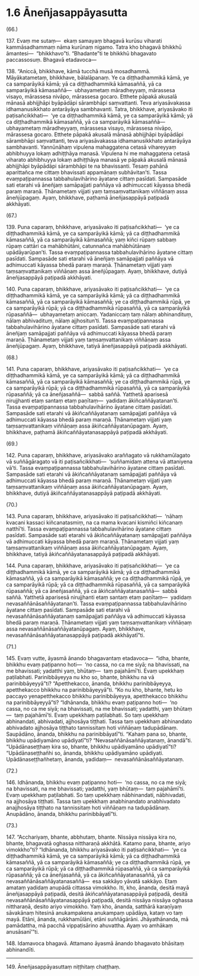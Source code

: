 # 1.6 Āneñjasappāyasutta

(66.)

137\. Evaṃ me sutaṃ—  ekaṃ samayaṃ bhagavā kurūsu viharati kammāsadhammaṃ nāma kurūnaṃ nigamo. Tatra kho bhagavā bhikkhū āmantesi—  “bhikkhavo”ti. “Bhadante”ti te bhikkhū bhagavato paccassosuṃ. Bhagavā etadavoca—

138\. “Aniccā, bhikkhave, kāmā tucchā musā mosadhammā. Māyākatametaṃ, bhikkhave, bālalāpanaṃ. Ye ca diṭṭhadhammikā kāmā, ye ca samparāyikā kāmā; yā ca diṭṭhadhammikā kāmasaññā, yā ca samparāyikā kāmasaññā—  ubhayametaṃ māradheyyaṃ, mārassesa visayo, mārassesa nivāpo, mārassesa gocaro. Etthete pāpakā akusalā mānasā abhijjhāpi byāpādāpi sārambhāpi saṃvattanti. Teva ariyasāvakassa idhamanusikkhato antarāyāya sambhavanti. Tatra, bhikkhave, ariyasāvako iti paṭisañcikkhati—  ‘ye ca diṭṭhadhammikā kāmā, ye ca samparāyikā kāmā; yā ca diṭṭhadhammikā kāmasaññā, yā ca samparāyikā kāmasaññā—  ubhayametaṃ māradheyyaṃ, mārassesa visayo, mārassesa nivāpo, mārassesa gocaro. Etthete pāpakā akusalā mānasā abhijjhāpi byāpādāpi sārambhāpi saṃvattanti, teva ariyasāvakassa idhamanusikkhato antarāyāya sambhavanti. Yannūnāhaṃ vipulena mahaggatena cetasā vihareyyaṃ abhibhuyya lokaṃ adhiṭṭhāya manasā. Vipulena hi me mahaggatena cetasā viharato abhibhuyya lokaṃ adhiṭṭhāya manasā ye pāpakā akusalā mānasā abhijjhāpi byāpādāpi sārambhāpi te na bhavissanti. Tesaṃ pahānā aparittañca me cittaṃ bhavissati appamāṇaṃ subhāvitan’ti. Tassa evaṃpaṭipannassa tabbahulavihārino āyatane cittaṃ pasīdati. Sampasāde sati etarahi vā āneñjaṃ samāpajjati paññāya vā adhimuccati kāyassa bhedā paraṃ maraṇā. Ṭhānametaṃ vijjati yaṃ taṃsaṃvattanikaṃ viññāṇaṃ assa āneñjūpagaṃ. Ayaṃ, bhikkhave, paṭhamā āneñjasappāyā paṭipadā akkhāyati.

(67.)

139\. Puna caparaṃ, bhikkhave, ariyasāvako iti paṭisañcikkhati—  ‘ye ca diṭṭhadhammikā kāmā, ye ca samparāyikā kāmā; yā ca diṭṭhadhammikā kāmasaññā, yā ca samparāyikā kāmasaññā; yaṃ kiñci rūpaṃ sabbaṃ rūpaṃ cattāri ca mahābhūtāni, catunnañca mahābhūtānaṃ upādāyarūpan’ti. Tassa evaṃpaṭipannassa tabbahulavihārino āyatane cittaṃ pasīdati. Sampasāde sati etarahi vā āneñjaṃ samāpajjati paññāya vā adhimuccati kāyassa bhedā paraṃ maraṇā. Ṭhānametaṃ vijjati yaṃ taṃsaṃvattanikaṃ viññāṇaṃ assa āneñjūpagaṃ. Ayaṃ, bhikkhave, dutiyā āneñjasappāyā paṭipadā akkhāyati.

140\. Puna caparaṃ, bhikkhave, ariyasāvako iti paṭisañcikkhati—  ‘ye ca diṭṭhadhammikā kāmā, ye ca samparāyikā kāmā; yā ca diṭṭhadhammikā kāmasaññā, yā ca samparāyikā kāmasaññā; ye ca diṭṭhadhammikā rūpā, ye ca samparāyikā rūpā; yā ca diṭṭhadhammikā rūpasaññā, yā ca samparāyikā rūpasaññā—  ubhayametaṃ aniccaṃ. Yadaniccaṃ taṃ nālaṃ abhinandituṃ, nālaṃ abhivadituṃ, nālaṃ ajjhositun’ti. Tassa evaṃpaṭipannassa tabbahulavihārino āyatane cittaṃ pasīdati. Sampasāde sati etarahi vā āneñjaṃ samāpajjati paññāya vā adhimuccati kāyassa bhedā paraṃ maraṇā. Ṭhānametaṃ vijjati yaṃ taṃsaṃvattanikaṃ viññāṇaṃ assa āneñjūpagaṃ. Ayaṃ, bhikkhave, tatiyā āneñjasappāyā paṭipadā akkhāyati.

(68.)

141\. Puna caparaṃ, bhikkhave, ariyasāvako iti paṭisañcikkhati—  ‘ye ca diṭṭhadhammikā kāmā, ye ca samparāyikā kāmā; yā ca diṭṭhadhammikā kāmasaññā, yā ca samparāyikā kāmasaññā; ye ca diṭṭhadhammikā rūpā, ye ca samparāyikā rūpā; yā ca diṭṭhadhammikā rūpasaññā, yā ca samparāyikā rūpasaññā; yā ca āneñjasaññā—  sabbā saññā. Yatthetā aparisesā nirujjhanti etaṃ santaṃ etaṃ paṇītaṃ—  yadidaṃ ākiñcaññāyatanan’ti. Tassa evaṃpaṭipannassa tabbahulavihārino āyatane cittaṃ pasīdati. Sampasāde sati etarahi vā ākiñcaññāyatanaṃ samāpajjati paññāya vā adhimuccati kāyassa bhedā paraṃ maraṇā. Ṭhānametaṃ vijjati yaṃ taṃsaṃvattanikaṃ viññāṇaṃ assa ākiñcaññāyatanūpagaṃ. Ayaṃ, bhikkhave, paṭhamā ākiñcaññāyatanasappāyā paṭipadā akkhāyati.

(69.)

142\. Puna caparaṃ, bhikkhave, ariyasāvako araññagato vā rukkhamūlagato vā suññāgāragato vā iti paṭisañcikkhati—  ‘suññamidaṃ attena vā attaniyena vā’ti. Tassa evaṃpaṭipannassa tabbahulavihārino āyatane cittaṃ pasīdati. Sampasāde sati etarahi vā ākiñcaññāyatanaṃ samāpajjati paññāya vā adhimuccati kāyassa bhedā paraṃ maraṇā. Ṭhānametaṃ vijjati yaṃ taṃsaṃvattanikaṃ viññāṇaṃ assa ākiñcaññāyatanūpagaṃ. Ayaṃ, bhikkhave, dutiyā ākiñcaññāyatanasappāyā paṭipadā akkhāyati.

(70.)

143\. Puna caparaṃ, bhikkhave, ariyasāvako iti paṭisañcikkhati—  ‘nāhaṃ kvacani kassaci kiñcanatasmiṃ, na ca mama kvacani kismiñci kiñcanaṃ natthī’ti. Tassa evaṃpaṭipannassa tabbahulavihārino āyatane cittaṃ pasīdati. Sampasāde sati etarahi vā ākiñcaññāyatanaṃ samāpajjati paññāya vā adhimuccati kāyassa bhedā paraṃ maraṇā. Ṭhānametaṃ vijjati yaṃ taṃsaṃvattanikaṃ viññāṇaṃ assa ākiñcaññāyatanūpagaṃ. Ayaṃ, bhikkhave, tatiyā ākiñcaññāyatanasappāyā paṭipadā akkhāyati.

144\. Puna caparaṃ, bhikkhave, ariyasāvako iti paṭisañcikkhati—  ‘ye ca diṭṭhadhammikā kāmā, ye ca samparāyikā kāmā; yā ca diṭṭhadhammikā kāmasaññā, yā ca samparāyikā kāmasaññā; ye ca diṭṭhadhammikā rūpā, ye ca samparāyikā rūpā; yā ca diṭṭhadhammikā rūpasaññā, yā ca samparāyikā rūpasaññā; yā ca āneñjasaññā, yā ca ākiñcaññāyatanasaññā—  sabbā saññā. Yatthetā aparisesā nirujjhanti etaṃ santaṃ etaṃ paṇītaṃ—  yadidaṃ nevasaññānāsaññāyatanan’ti. Tassa evaṃpaṭipannassa tabbahulavihārino āyatane cittaṃ pasīdati. Sampasāde sati etarahi vā nevasaññānāsaññāyatanaṃ samāpajjati paññāya vā adhimuccati kāyassa bhedā paraṃ maraṇā. Ṭhānametaṃ vijjati yaṃ taṃsaṃvattanikaṃ viññāṇaṃ assa nevasaññānāsaññāyatanūpagaṃ. Ayaṃ, bhikkhave, nevasaññānāsaññāyatanasappāyā paṭipadā akkhāyatī”ti.

(71.)

145\. Evaṃ vutte, āyasmā ānando bhagavantaṃ etadavoca—  “idha, bhante, bhikkhu evaṃ paṭipanno hoti—  ‘no cassa, no ca me siyā; na bhavissati, na me bhavissati; yadatthi yaṃ, bhūtaṃ—  taṃ pajahāmī’ti. Evaṃ upekkhaṃ paṭilabhati. Parinibbāyeyya nu kho so, bhante, bhikkhu na vā parinibbāyeyyā”ti? “Apetthekacco, ānanda, bhikkhu parinibbāyeyya, apetthekacco bhikkhu na parinibbāyeyyā”ti. “Ko nu kho, bhante, hetu ko paccayo yenapetthekacco bhikkhu parinibbāyeyya, apetthekacco bhikkhu na parinibbāyeyyā”ti? “Idhānanda, bhikkhu evaṃ paṭipanno hoti—  ‘no cassa, no ca me siyā; na bhavissati, na me bhavissati; yadatthi, yaṃ bhūtaṃ—  taṃ pajahāmī’ti. Evaṃ upekkhaṃ paṭilabhati. So taṃ upekkhaṃ abhinandati, abhivadati, ajjhosāya tiṭṭhati. Tassa taṃ upekkhaṃ abhinandato abhivadato ajjhosāya tiṭṭhato tannissitaṃ hoti viññāṇaṃ tadupādānaṃ. Saupādāno, ānanda, bhikkhu na parinibbāyatī”ti. “Kahaṃ pana so, bhante, bhikkhu upādiyamāno upādiyatī”ti? “Nevasaññānāsaññāyatanaṃ, ānandā”ti. “Upādānaseṭṭhaṃ kira so, bhante, bhikkhu upādiyamāno upādiyatī”ti? “Upādānaseṭṭhañhi so, ānanda, bhikkhu upādiyamāno upādiyati. Upādānaseṭṭhañhetaṃ, ānanda, yadidaṃ—  nevasaññānāsaññāyatanaṃ.

(72.)

146\. Idhānanda, bhikkhu evaṃ paṭipanno hoti—  ‘no cassa, no ca me siyā; na bhavissati, na me bhavissati; yadatthi, yaṃ bhūtaṃ—  taṃ pajahāmī’ti. Evaṃ upekkhaṃ paṭilabhati. So taṃ upekkhaṃ nābhinandati, nābhivadati, na ajjhosāya tiṭṭhati. Tassa taṃ upekkhaṃ anabhinandato anabhivadato anajjhosāya tiṭṭhato na tannissitaṃ hoti viññāṇaṃ na tadupādānaṃ. Anupādāno, ānanda, bhikkhu parinibbāyatī”ti.

(73.)

147\. “Acchariyaṃ, bhante, abbhutaṃ, bhante. Nissāya nissāya kira no, bhante, bhagavatā oghassa nittharaṇā akkhātā. Katamo pana, bhante, ariyo vimokkho”ti? “Idhānanda, bhikkhu ariyasāvako iti paṭisañcikkhati—  ‘ye ca diṭṭhadhammikā kāmā, ye ca samparāyikā kāmā; yā ca diṭṭhadhammikā kāmasaññā, yā ca samparāyikā kāmasaññā; ye ca diṭṭhadhammikā rūpā, ye ca samparāyikā rūpā; yā ca diṭṭhadhammikā rūpasaññā, yā ca samparāyikā rūpasaññā; yā ca āneñjasaññā, yā ca ākiñcaññāyatanasaññā, yā ca nevasaññānāsaññāyatanasaññā—  esa sakkāyo yāvatā sakkāyo. Etaṃ amataṃ yadidaṃ anupādā cittassa vimokkho. Iti, kho, ānanda, desitā mayā āneñjasappāyā paṭipadā, desitā ākiñcaññāyatanasappāyā paṭipadā, desitā nevasaññānāsaññāyatanasappāyā paṭipadā, desitā nissāya nissāya oghassa nittharaṇā, desito ariyo vimokkho. Yaṃ kho, ānanda, satthārā karaṇīyaṃ sāvakānaṃ hitesinā anukampakena anukampaṃ upādāya, kataṃ vo taṃ mayā. Etāni, ānanda, rukkhamūlāni, etāni suññāgārāni. Jhāyathānanda, mā pamādattha, mā pacchā vippaṭisārino ahuvattha. Ayaṃ vo amhākaṃ anusāsanī’”ti.

148\. Idamavoca bhagavā. Attamano āyasmā ānando bhagavato bhāsitaṃ abhinandīti.

---

149\. Āneñjasappāyasuttaṃ niṭṭhitaṃ chaṭṭhaṃ.
